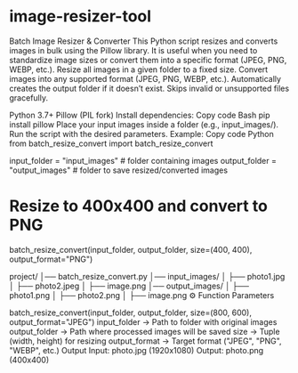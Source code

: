# image-resizer-tool
Batch Image Resizer & Converter
This Python script resizes and converts images in bulk using the Pillow library.
It is useful when you need to standardize image sizes or convert them into a specific format (JPEG, PNG, WEBP, etc.).
Resize all images in a given folder to a fixed size.
Convert images into any supported format (JPEG, PNG, WEBP, etc.).
Automatically creates the output folder if it doesn’t exist.
Skips invalid or unsupported files gracefully.

Python 3.7+
Pillow (PIL fork)
Install dependencies:
Copy code
Bash
pip install pillow
Place your input images inside a folder (e.g., input_images/).
Run the script with the desired parameters.
Example:
Copy code
Python
from batch_resize_convert import batch_resize_convert

input_folder = "input_images"      # folder containing images
output_folder = "output_images"    # folder to save resized/converted images

# Resize to 400x400 and convert to PNG
batch_resize_convert(input_folder, output_folder, size=(400, 400), output_format="PNG")

project/
│── batch_resize_convert.py
│── input_images/
│    ├── photo1.jpg
│    ├── photo2.jpeg
│    ├── image.png
│── output_images/
│    ├── photo1.png
│    ├── photo2.png
│    ├── image.png
⚙ Function Parameters

batch_resize_convert(input_folder, output_folder, size=(800, 600), output_format="JPEG")
input_folder → Path to folder with original images
output_folder → Path where processed images will be saved
size → Tuple (width, height) for resizing
output_format → Target format ("JPEG", "PNG", "WEBP", etc.)
 Output
Input: photo.jpg (1920x1080)
Output: photo.png (400x400)
